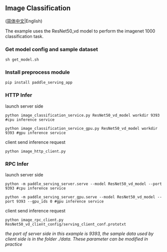 ## Image Classification

([简体中文](./README_CN.md)|English)

The example uses the ResNet50_vd model to perform the imagenet 1000 classification task.

### Get model config and sample dataset
```
sh get_model.sh
```

### Install preprocess module

```
pip install paddle_serving_app
```

### HTTP Infer

launch server side
```
python image_classification_service.py ResNet50_vd_model workdir 9393 #cpu inference service
```
```
python image_classification_service_gpu.py ResNet50_vd_model workdir 9393 #gpu inference service
```


client send inference request
```
python image_http_client.py
```
### RPC Infer

launch server side
```
python -m paddle_serving_server.serve --model ResNet50_vd_model --port 9393 #cpu inference service
```

```
python -m paddle_serving_server_gpu.serve --model ResNet50_vd_model --port 9393 --gpu_ids 0 #gpu inference service
```

client send inference request
```
python image_rpc_client.py ResNet50_vd_client_config/serving_client_conf.prototxt
```
*the port of server side in this example is 9393, the sample data used by client side is in the folder ./data. These parameter can be modified in practice*
